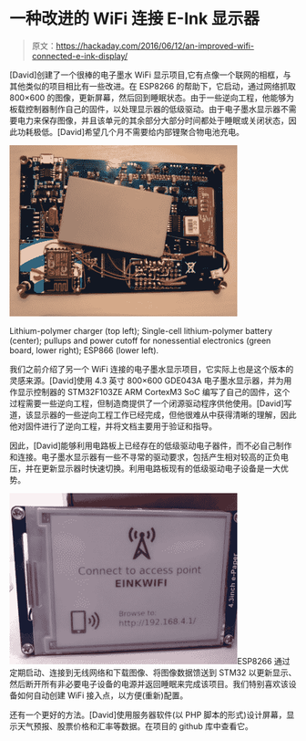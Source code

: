 # 一种改进的 WiFi 连接 E-Ink 显示器

> 原文：<https://hackaday.com/2016/06/12/an-improved-wifi-connected-e-ink-display/>

[David]创建了一个很棒的电子墨水 WiFi 显示项目,它有点像一个联网的相框，与其他类似的项目相比有一些改进。在 ESP8266 的帮助下，它启动，通过网络抓取 800×600 的图像，更新屏幕，然后回到睡眠状态。由于一些逆向工程，他能够为板载控制器制作自己的固件，以处理显示器的低级驱动。由于电子墨水显示器不需要电力来保存图像，并且该单元的其余部分大部分时间都处于睡眠或关闭状态，因此功耗极低。[David]希望几个月不需要给内部锂聚合物电池充电。

[![eink_back](img/b3acd2e69167ef5f6505fe3428c09656.png)](https://hackaday.com/wp-content/uploads/2016/05/eink_back.jpg)

Lithium-polymer charger (top left); Single-cell lithium-polymer battery (center); pullups and power cutoff for nonessential electronics (green board, lower right); ESP866 (lower left).

我们之前介绍了另一个 WiFi 连接的电子墨水显示项目，它实际上也是这个版本的灵感来源。[David]使用 4.3 英寸 800×600 GDE043A 电子墨水显示器，并为用作显示控制器的 STM32F103ZE ARM CortexM3 SoC 编写了自己的固件，这个过程需要一些逆向工程，但制造商提供了一个闭源驱动程序供他使用。[David]写道，该显示器的一些逆向工程工作已经完成，但他很难从中获得清晰的理解，因此他对固件进行了逆向工程，并将文档主要用于验证和指导。

因此，[David]能够利用电路板上已经存在的低级驱动电子器件，而不必自己制作和连接。电子墨水显示器有一些不寻常的驱动要求，包括产生相对较高的正负电压，并在更新显示器时快速切换。利用电路板现有的低级驱动电子设备是一大优势。

[![eink_ap](img/ff825d22afa5889b0ba4c3bd4ffb5c3f.png)](https://hackaday.com/wp-content/uploads/2016/05/eink_ap.jpg)ESP8266 通过定期启动、连接到无线网络和下载图像、将图像数据馈送到 STM32 以更新显示、然后断开所有非必要电子设备的电源并返回睡眠来完成该项目。我们特别喜欢该设备如何自动创建 WiFi 接入点，以方便(重新)配置。

还有一个更好的方法。[David]使用服务器软件(以 PHP 脚本的形式)设计屏幕，显示天气预报、股票价格和汇率等数据。在项目的 github 库中查看它。